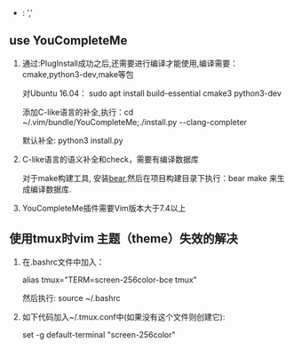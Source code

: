 
- <Leader> : ','

## use YouCompleteMe

1. 通过:PlugInstall成功之后,还需要进行编译才能使用,编译需要：cmake,python3-dev,make等包

    对Ubuntu 16.04： sudo apt install build-essential cmake3 python3-dev

    添加C-like语言的补全,执行：cd ~/.vim/bundle/YouCompleteMe;./install.py
    --clang-completer

    默认补全: python3 install.py


2. C-like语言的语义补全和check，需要有编译数据库

    对于make构建工具,
    安装[bear](https://github.com/rizsotto/Bear),然后在项目构建目录下执行：bear
    make 来生成编译数据库.

3. YouCompleteMe插件需要Vim版本大于7.4以上

## 使用tmux时vim 主题（theme）失效的解决

1. 在.bashrc文件中加入：

    alias tmux="TERM=screen-256color-bce tmux"

    然后执行: source ~/.bashrc

2. 如下代码加入~/.tmux.conf中(如果没有这个文件则创建它):

    set -g default-terminal "screen-256color"

